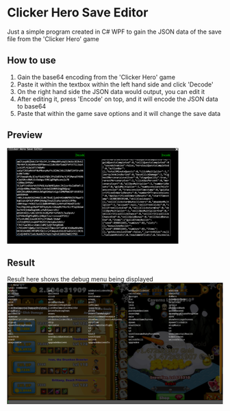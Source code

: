 # Clicker Hero Save Editor
Just a simple program created in C# WPF to gain the JSON data of the save file from the 'Clicker Hero' game

## How to use
  1. Gain the base64 encoding from the 'Clicker Hero' game 
  2. Paste it within the textbox within the left hand side and click 'Decode'
  3. On the right hand side the JSON data would output, you can edit it
  4. After editing it, press 'Encode' on top, and it will encode the JSON data to base64
  5. Paste that within the game save options and it will change the save data

## Preview
![Main program](imgs/sample.png)

## Result
Result here shows the debug menu being displayed
![Result](imgs/sample_1.PNG)
